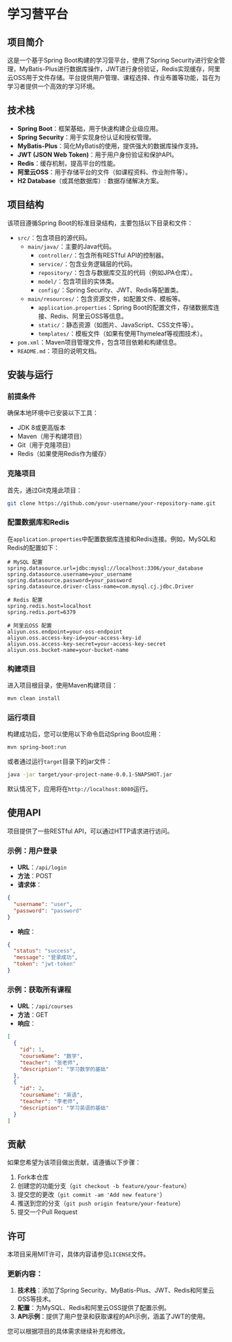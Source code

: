 

# 学习营平台

## 项目简介

这是一个基于Spring Boot构建的学习营平台，使用了Spring Security进行安全管理，MyBatis-Plus进行数据库操作，JWT进行身份验证，Redis实现缓存，阿里云OSS用于文件存储。平台提供用户管理、课程选择、作业布置等功能，旨在为学习者提供一个高效的学习环境。

## 技术栈

- **Spring Boot**：框架基础，用于快速构建企业级应用。
- **Spring Security**：用于实现身份认证和授权管理。
- **MyBatis-Plus**：简化MyBatis的使用，提供强大的数据库操作支持。
- **JWT (JSON Web Token)**：用于用户身份验证和保护API。
- **Redis**：缓存机制，提高平台的性能。
- **阿里云OSS**：用于存储平台的文件（如课程资料、作业附件等）。
- **H2 Database**（或其他数据库）: 数据存储解决方案。

## 项目结构

该项目遵循Spring Boot的标准目录结构，主要包括以下目录和文件：

- `src/`：包含项目的源代码。
  - `main/java/`：主要的Java代码。
    - `controller/`：包含所有RESTful API的控制器。
    - `service/`：包含业务逻辑层的代码。
    - `repository/`：包含与数据库交互的代码（例如JPA仓库）。
    - `model/`：包含项目的实体类。
    - `config/`：Spring Security、JWT、Redis等配置类。
  - `main/resources/`：包含资源文件，如配置文件、模板等。
    - `application.properties`：Spring Boot的配置文件，存储数据库连接、Redis、阿里云OSS等信息。
    - `static/`：静态资源（如图片、JavaScript、CSS文件等）。
    - `templates/`：模板文件（如果有使用Thymeleaf等视图技术）。
- `pom.xml`：Maven项目管理文件，包含项目依赖和构建信息。
- `README.md`：项目的说明文档。

## 安装与运行

### 前提条件

确保本地环境中已安装以下工具：

- JDK 8或更高版本
- Maven（用于构建项目）
- Git（用于克隆项目）
- Redis（如果使用Redis作为缓存）

### 克隆项目

首先，通过Git克隆此项目：

```bash
git clone https://github.com/your-username/your-repository-name.git
```

### 配置数据库和Redis

在`application.properties`中配置数据库连接和Redis连接。例如，MySQL和Redis的配置如下：

```properties
# MySQL 配置
spring.datasource.url=jdbc:mysql://localhost:3306/your_database
spring.datasource.username=your_username
spring.datasource.password=your_password
spring.datasource.driver-class-name=com.mysql.cj.jdbc.Driver

# Redis 配置
spring.redis.host=localhost
spring.redis.port=6379

# 阿里云OSS 配置
aliyun.oss.endpoint=your-oss-endpoint
aliyun.oss.access-key-id=your-access-key-id
aliyun.oss.access-key-secret=your-access-key-secret
aliyun.oss.bucket-name=your-bucket-name
```

### 构建项目

进入项目根目录，使用Maven构建项目：

```bash
mvn clean install
```

### 运行项目

构建成功后，您可以使用以下命令启动Spring Boot应用：

```bash
mvn spring-boot:run
```

或者通过运行`target`目录下的jar文件：

```bash
java -jar target/your-project-name-0.0.1-SNAPSHOT.jar
```

默认情况下，应用将在`http://localhost:8080`运行。

## 使用API

项目提供了一些RESTful API，可以通过HTTP请求进行访问。

### 示例：用户登录

- **URL**：`/api/login`
- **方法**：POST
- **请求体**：

```json
{
  "username": "user",
  "password": "password"
}
```

- **响应**：

```json
{
  "status": "success",
  "message": "登录成功",
  "token": "jwt-token"
}
```

### 示例：获取所有课程

- **URL**：`/api/courses`
- **方法**：GET
- **响应**：

```json
[
  {
    "id": 1,
    "courseName": "数学",
    "teacher": "张老师",
    "description": "学习数学的基础"
  },
  {
    "id": 2,
    "courseName": "英语",
    "teacher": "李老师",
    "description": "学习英语的基础"
  }
]
```

## 贡献

如果您希望为该项目做出贡献，请遵循以下步骤：

1. Fork本仓库
2. 创建您的功能分支（`git checkout -b feature/your-feature`）
3. 提交您的更改（`git commit -am 'Add new feature'`）
4. 推送到您的分支（`git push origin feature/your-feature`）
5. 提交一个Pull Request

## 许可

本项目采用MIT许可，具体内容请参见`LICENSE`文件。


### 更新内容：

1. **技术栈**：添加了Spring Security、MyBatis-Plus、JWT、Redis和阿里云OSS等技术。
2. **配置**：为MySQL、Redis和阿里云OSS提供了配置示例。
3. **API示例**：提供了用户登录和获取课程的API示例，涵盖了JWT的使用。

您可以根据项目的具体需求继续补充和修改。
